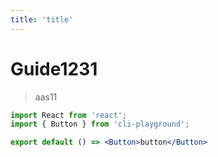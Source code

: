 ```yaml
---
title: 'title'
---
```


# Guide1231

> aas11

```jsx
import React from 'react';
import { Button } from 'cli-playground';

export default () => <Button>button</Button>
```